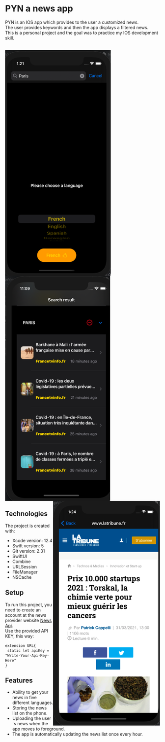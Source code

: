 # PYN a news app

PYN is an IOS app which provides to the user a customized news.<br/> The user provides keywords and then the app displays a filtered news.<br/>
This is a personal project and the goal was to practice my IOS development skill.
<br><br>

<img align="left" src="images/Keyword.png">
<img align="center" src="images/Screenshot.png"><br/>
<img align="right" src="images/Article.png">

## Technologies

The project is created with:<br/>

* Xcode version: 12.4
* Swift version: 5
* Git version: 2.31
* SwiftUI
* Combine
* URLSession
* FileManager
* NSCache

## Setup

To run this project, you need to create an account at the news provider website [News Api](https://newsapi.org).<br/>
Use the provided API KEY, this way:

```
extension URL{
 static let apiKey = "Write-Your-Api-Key-Here"
}
```

## Features

* Ability to get your news in five different languages.
* Storing the news list on the phone.
* Uploading the user´s news when the app moves to foreground.
* The app is automatically updating the news list once every hour.
